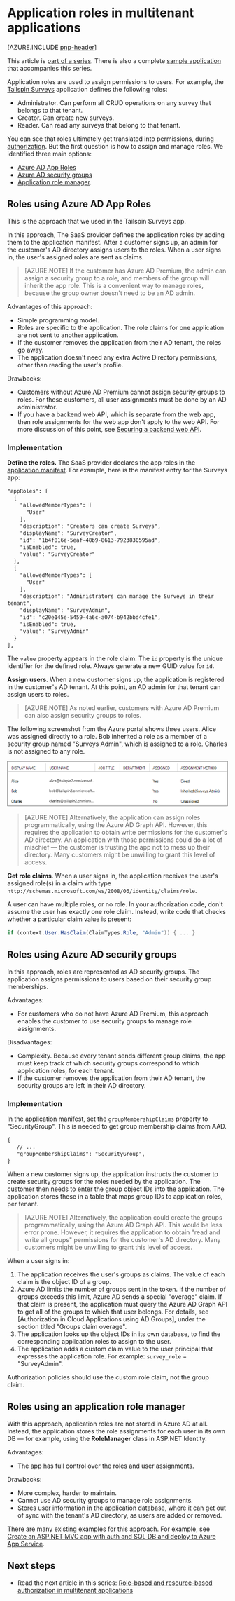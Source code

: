 <properties
   pageTitle="Application roles | Microsoft Azure"
   description="How to perform authorization using application roles"
   services=""
   documentationCenter="na"
   authors="MikeWasson"
   manager="roshar"
   editor=""
   tags=""/>

<tags
   ms.service="guidance"
   ms.devlang="dotnet"
   ms.topic="article"
   ms.tgt_pltfrm="na"
   ms.workload="na"
   ms.date="02/16/2016"
   ms.author="mwasson"/>

#  <a name="application-roles-in-multitenant-applications"></a>Application roles in multitenant applications

[AZURE.INCLUDE [pnp-header](../../includes/guidance-pnp-header-include.md)]

This article is [part of a series]. There is also a complete [sample application] that accompanies this series.

Application roles are used to assign permissions to users. For example, the [Tailspin Surveys][Tailspin] application defines the following roles:

- Administrator. Can perform all CRUD operations on any survey that belongs to that tenant.
- Creator. Can create new surveys.
- Reader. Can read any surveys that belong to that tenant.

You can see that roles ultimately get translated into permissions, during [authorization]. But the first question is how to assign and manage roles. We identified three main options:

-   [Azure AD App Roles](#roles-using-azure-ad-app-roles)
-   [Azure AD security groups](#roles-using-azure-ad-security-groups)
-   [Application role manager](#roles-using-an-application-role-manager).

## <a name="roles-using-azure-ad-app-roles"></a>Roles using Azure AD App Roles

This is the approach that we used in the Tailspin Surveys app.

In this approach, The SaaS provider defines the application roles by adding them to the application manifest. After a customer signs up, an admin for the customer's AD directory assigns users to the roles. When a user signs in, the user's assigned roles are sent as claims.

> [AZURE.NOTE] If the customer has Azure AD Premium, the admin can assign a security group to a role, and members of the group will inherit the app role. This is a convenient way to manage roles, because the group owner doesn't need to be an AD admin.

Advantages of this approach:

-   Simple programming model.
-   Roles are specific to the application. The role claims for one application are not sent to another application.
-   If the customer removes the application from their AD tenant, the roles go away.
-   The application doesn't need any extra Active Directory permissions, other than reading the user's profile.

Drawbacks:

- Customers without Azure AD Premium cannot assign security groups to roles. For these customers, all user assignments must be done by an AD administrator.
- If you have a backend web API, which is separate from the web app, then role assignments for the web app don't apply to the web API. For more discussion of this point, see [Securing a backend web API].

### <a name="implementation"></a>Implementation

**Define the roles.** The SaaS provider declares the app roles in the [application manifest]. For example, here is the manifest entry for the Surveys app:

```
"appRoles": [
  {
    "allowedMemberTypes": [
      "User"
    ],
    "description": "Creators can create Surveys",
    "displayName": "SurveyCreator",
    "id": "1b4f816e-5eaf-48b9-8613-7923830595ad",
    "isEnabled": true,
    "value": "SurveyCreator"
  },
  {
    "allowedMemberTypes": [
      "User"
    ],
    "description": "Administrators can manage the Surveys in their tenant",
    "displayName": "SurveyAdmin",
    "id": "c20e145e-5459-4a6c-a074-b942bbd4cfe1",
    "isEnabled": true,
    "value": "SurveyAdmin"
  }
],
```

The `value`  property appears in the role claim. The `id` property is the unique identifier for the defined role. Always generate a new GUID value for `id`.

**Assign users**. When a new customer signs up, the application is registered in the customer's AD tenant. At this point, an AD admin for that tenant can assign users to roles.

> [AZURE.NOTE] As noted earlier, customers with Azure AD Premium can also assign security groups to roles.

The following screenshot from the Azure portal shows three users. Alice was assigned directly to a role. Bob inherited a role as a member of a security group named "Surveys Admin", which is assigned to a role. Charles is not assigned to any role.

![Assigned users](media/guidance-multitenant-identity/role-assignments.png)

> [AZURE.NOTE] Alternatively, the application can assign roles programmatically, using the Azure AD Graph API.  However, this requires the application to obtain write permissions for the customer's AD directory. An application with those permissions could do a lot of mischief &mdash; the customer is trusting the app not to mess up their directory. Many customers might be unwilling to grant this level of access.

**Get role claims**. When a user signs in, the application receives the user's assigned role(s) in a claim with type `http://schemas.microsoft.com/ws/2008/06/identity/claims/role`.  

A user can have multiple roles, or no role. In your authorization code, don't assume the user has exactly one role claim. Instead, write code that checks whether a particular claim value is present:

```csharp
if (context.User.HasClaim(ClaimTypes.Role, "Admin")) { ... }
```

## <a name="roles-using-azure-ad-security-groups"></a>Roles using Azure AD security groups

In this approach, roles are represented as AD security groups. The application assigns permissions to users based on their security group memberships.

Advantages:

-   For customers who do not have Azure AD Premium, this approach enables the customer to use security groups to manage role assignments.

Disadvantages:

- Complexity. Because every tenant sends different group claims, the app must keep track of which security groups correspond to which application roles, for each tenant.
- If the customer removes the application from their AD tenant, the security groups are left in their AD directory.

### <a name="implementation"></a>Implementation

In the application manifest, set the `groupMembershipClaims` property to "SecurityGroup". This is needed to get group membership claims from AAD.

```
{
   // ...
   "groupMembershipClaims": "SecurityGroup",
}
```

When a new customer signs up, the application instructs the customer to create security groups for the roles needed by the application. The customer then needs to enter the group object IDs into the application. The application stores these in a table that maps group IDs to application roles, per tenant.

> [AZURE.NOTE] Alternatively, the application could create the groups programmatically, using the Azure AD Graph API.  This would be less error prone. However, it requires the application to obtain "read and write all groups" permissions for the customer's AD directory. Many customers might be unwilling to grant this level of access.

When a user signs in:

1.  The application receives the user's groups as claims. The value of each claim is the object ID of a group.
2.  Azure AD limits the number of groups sent in the token. If the number of groups exceeds this limit, Azure AD sends a special "overage" claim. If that claim is present, the application must query the Azure AD Graph API to get all of the groups to which that user belongs. For details, see [Authorization in Cloud Applications using AD Groups], under the section titled "Groups claim overage".
3.  The application looks up the object IDs in its own database, to find the corresponding application roles to assign to the user.
4.  The application adds a custom claim value to the user principal that expresses the application role. For example: `survey_role` = "SurveyAdmin".

Authorization policies should use the custom role claim, not the group claim.

## <a name="roles-using-an-application-role-manager"></a>Roles using an application role manager

With this approach, application roles are not stored in Azure AD at all. Instead, the application stores the role assignments for each user in its own DB &mdash; for example, using the **RoleManager** class in ASP.NET Identity.

Advantages:

-   The app has full control over the roles and user assignments.

Drawbacks:

- More complex, harder to maintain.
- Cannot use AD security groups to manage role assignments.
- Stores user information in the application database, where it can get out of sync with the tenant's AD directory, as users are added or removed.   

There are many existing examples for this approach. For example, see [Create an ASP.NET MVC app with auth and SQL DB and deploy to Azure App Service].

## <a name="next-steps"></a>Next steps

- Read the next article in this series: [Role-based and resource-based authorization in multitenant applications][authorization]

<!-- Links -->
[Tailspin]: guidance-multitenant-identity-tailspin.md
[part of a series]: guidance-multitenant-identity.md
[authorization]: guidance-multitenant-identity-authorize.md
[Securing a backend web API]: guidance-multitenant-identity-web-api.md
[Create an ASP.NET MVC app with auth and SQL DB and deploy to Azure App Service]: ../app-service-web/web-sites-dotnet-deploy-aspnet-mvc-app-membership-oauth-sql-database.md
[application manifest]: ../active-directory/active-directory-application-manifest.md
[sample application]: https://github.com/Azure-Samples/guidance-identity-management-for-multitenant-apps
